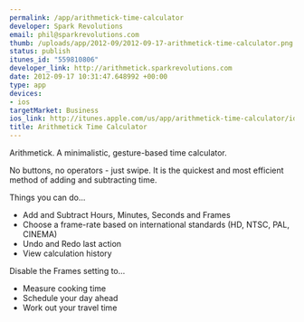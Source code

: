 ```yaml
--- 
permalink: /app/arithmetick-time-calculator
developer: Spark Revolutions
email: phil@sparkrevolutions.com
thumb: /uploads/app/2012-09/2012-09-17-arithmetick-time-calculator.png
status: publish
itunes_id: "559810806"
developer_link: http://arithmetick.sparkrevolutions.com
date: 2012-09-17 10:31:47.648992 +00:00
type: app
devices: 
- ios
targetMarket: Business
ios_link: http://itunes.apple.com/us/app/arithmetick-time-calculator/id559810806?mt=8
title: Arithmetick Time Calculator
---
```


Arithmetick. A minimalistic, gesture-based time calculator.

No buttons, no operators - just swipe. It is the quickest and most efficient method of adding and subtracting time.

Things you can do...
- Add and Subtract Hours, Minutes, Seconds and Frames
- Choose a frame-rate based on international standards (HD, NTSC, PAL, CINEMA)
- Undo and Redo last action
- View calculation history

Disable the Frames setting to...
- Measure cooking time
- Schedule your day ahead
- Work out your travel time
